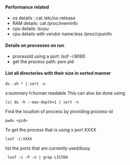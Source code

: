 #### Performance related
- os details : cat /etc/os-release
- RAM details: cat /proc/meminfo
- cpu details: lscpu
- cpu details with vendor name:less /proc/cpuinfo
#### Details on processes on run
- processId using a port: lsof -i:9090
- get the process path: pwx pid

#### List all directories with their size in sorted manner
```
du -sh * | sort -n
```
s:summary
h:human readable
This can also be done using
```
ls| du -h --max-depth=1 | sort -n
```
Find the location of process by providing process-id
```
pwdx <pid>
```
To get the process that is using x port XXXX
```
lsof -i:XXXX
```
list the ports that are currently used/busy
```
 lsof -i -P -n | grep LISTEN
 ```
